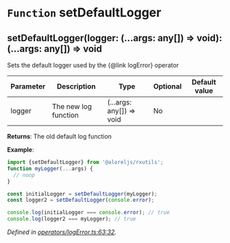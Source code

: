 # `Function` setDefaultLogger

## setDefaultLogger(logger: (...args: any[]) => void): (...args: any[]) => void

Sets the default logger used by the {@link logError} operator

| **Parameter** | **Description** | **Type** | **Optional** | **Default value** |
|---------------|-----------------|----------|--------------|-------------------|
| logger | The new log function | (...args: any[]) => void | No |  |

**Returns**: The old default log function

**Example**:
```typescript
import {setDefaultLogger} from '@aloreljs/rxutils';
function myLogger(...args) {
  // noop
}

const initialLogger = setDefaultLogger(myLogger);
const logger2 = setDefaultLogger(console.error);

console.log(initialLogger === console.error); // true
console.log(logger2 === myLogger); // true
```

*Defined in [operators/logError.ts:63:32](https://github.com/Alorel/rxutils/blob/5d6fec1/src/operators/logError.ts#L63).*